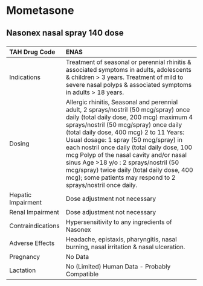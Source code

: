 # Mometasone

## Nasonex nasal spray 140 dose

##### 

| TAH Drug Code      | ENAS                                                                                                                                                                                                                                                                                                                                                                                                                                                                                                           |
|:-------------------|:---------------------------------------------------------------------------------------------------------------------------------------------------------------------------------------------------------------------------------------------------------------------------------------------------------------------------------------------------------------------------------------------------------------------------------------------------------------------------------------------------------------|
| Indications        | Treatment of seasonal or perennial rhinitis & associated symptoms in adults, adolescents & children > 3 years. Treatment of mild to severe nasal polyps & associated symptoms in adults > 18 years.                                                                                                                                                                                                                                                                                                            |
| Dosing             | Allergic rhinitis, Seasonal and perennial adult, 2 sprays/nostril (50 mcg/spray) once daily (total daily dose, 200 mcg) maximum 4 sprays/nostril (50 mcg/spray) once daily (total daily dose, 400 mcg) 2 to 11 Years: Usual dosage: 1 spray (50 mcg/spray) in each nostril once daily (total daily dose, 100 mcg Polyp of the nasal cavity and/or nasal sinus Age >18 y/o : 2 sprays/nostril (50 mcg/spray) twice daily (total daily dose, 400 mcg); some patients may respond to 2 sprays/nostril once daily. |
| Hepatic Impairment | Dose adjustment not necessary                                                                                                                                                                                                                                                                                                                                                                                                                                                                                  |
| Renal Impairment   | Dose adjustment not necessary                                                                                                                                                                                                                                                                                                                                                                                                                                                                                  |
| Contraindications  | Hypersensitivity to any ingredients of Nasonex                                                                                                                                                                                                                                                                                                                                                                                                                                                                 |
| Adverse Effects    | Headache, epistaxis, pharyngitis, nasal burning, nasal irritation & nasal ulceration.                                                                                                                                                                                                                                                                                                                                                                                                                          |
| Pregnancy          | No Data                                                                                                                                                                                                                                                                                                                                                                                                                                                                                                        |
| Lactation          | No (Limited) Human Data - Probably Compatible                                                                                                                                                                                                                                                                                                                                                                                                                                                                  |

